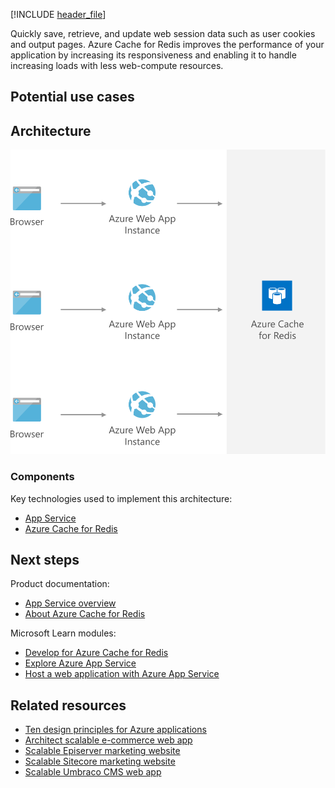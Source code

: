 [!INCLUDE [header_file](../../../includes/sol-idea-header.md)]

Quickly save, retrieve, and update web session data such as user cookies and output pages. Azure Cache for Redis improves the performance of your application by increasing its responsiveness and enabling it to handle increasing loads with less web-compute resources.

## Potential use cases



## Architecture

![Architecture diagram](../media/scalable-web-apps.svg)

### Components

Key technologies used to implement this architecture:

- [App Service](https://azure.microsoft.com/services/app-service)
- [Azure Cache for Redis](https://azure.microsoft.com/en-us/services/cache)

## Next steps

Product documentation:

- [App Service overview](/azure/app-service/overview)
- [About Azure Cache for Redis](/azure/azure-cache-for-redis/cache-overview)

Microsoft Learn modules:

- [Develop for Azure Cache for Redis](/learn/modules/develop-for-azure-cache-for-redis)
- [Explore Azure App Service](/learn/modules/introduction-to-azure-app-service)
- [Host a web application with Azure App Service](/learn/modules/host-a-web-app-with-azure-app-service)

## Related resources

- [Ten design principles for Azure applications](../../guide/design-principles/index.md)
- [Architect scalable e-commerce web app](../../solution-ideas/articles/scalable-ecommerce-web-app.yml)
- [Scalable Episerver marketing website](../../solution-ideas/articles/digital-marketing-episerver.yml)
- [Scalable Sitecore marketing website](../../solution-ideas/articles/digital-marketing-sitecore.yml)
- [Scalable Umbraco CMS web app](../../solution-ideas/articles/medium-umbraco-web-app.yml)

